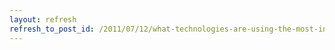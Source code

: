 ```yaml
---
layout: refresh
refresh_to_post_id: /2011/07/12/what-technologies-are-using-the-most-influential-internet-companies
---
```

